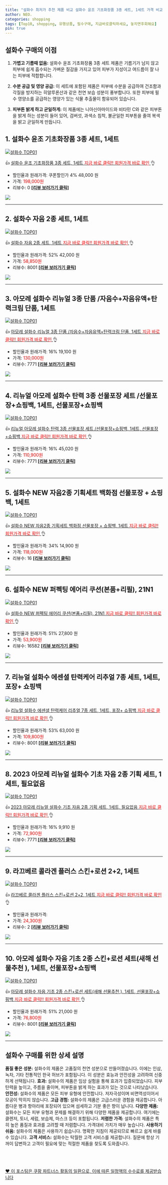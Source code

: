 ```yaml
---
title: "설화수 최저가 추천 제품 비교 설화수 윤조 기초화장품 3종 세트, 1세트 가격 비교 최저가장점"
author: NEO.
categories: shopping
tags: [Top10, shopping, 유행상품, 필수구매, 지금바로클릭하세요, 놓치면후회해요]
pin: true
---
```

## 설화수 구매의 이점
1. **가볍고 기름때 없음:** 설화수 윤조 기초화장품 3종 세트 제품은 기름기가 남지 않고 피부에 쉽게 흡수되는 가벼운 질감을 가지고 있어 피부가 지성이고 여드름이 잘 나는 피부에 적합합니다.

2. **수분 공급 및 영양 공급:** 이 세트에 포함된 제품은 피부에 수분을 공급하여 건조함과 각질을 방지하는 히알루론산과 같은 천연 보습 성분이 풍부합니다. 또한 피부에 필수 영양소를 공급하는 영양가 있는 식물 추출물이 함유되어 있습니다.

3. **피부톤 밝게 하고 균일하게:** 이 제품에는 니아신아마이드와 비타민 C와 같은 피부톤을 밝게 하는 성분이 들어 있어, 검버섯, 과색소 침착, 불균일한 피부톤을 줄여 복색을 밝고 균일하게 만듭니다.

   

## 1. 설화수 윤조 기초화장품 3종 세트, 1세트

[![설화수 TOP01](https://thumbnail8.coupangcdn.com/thumbnails/remote/490x490ex/image/retail/images/8152002717339714-6b8c9e81-cc97-4c9f-92b8-17fcfaef7600.jpg)](https://link.coupang.com/re/AFFSDP?lptag=AF3617701&subid=GithubCoopas&pageKey=7680047448&traceid=V0-153&itemId=20510840213&vendorItemId=87588544514)


👍 [설화수 윤조 기초화장품 3종 세트, 1세트 <font color=red> 지금 바로 클릭!! 회원가격 바로 확인 </font> ](https://link.coupang.com/re/AFFSDP?lptag=AF3617701&subid=GithubCoopas&pageKey=7680047448&traceid=V0-153&itemId=20510840213&vendorItemId=87588544514) 👌 


- 할인율과 원래가격: 쿠폰할인가 4%  48,000   원
- 가격: <span style='color:red'>198,000원</span>
- 리뷰수: 0  [**[리뷰 보러가기 클릭]**](https://link.coupang.com/re/AFFSDP?lptag=AF3617701&subid=GithubCoopas&pageKey=7680047448&traceid=V0-153&itemId=20510840213&vendorItemId=87588544514)

[![](/discount_price.png)](https://link.coupang.com/re/AFFSDP?lptag=AF3617701&subid=GithubCoopas&pageKey=7680047448&traceid=V0-153&itemId=20510840213&vendorItemId=87588544514)

---


   

## 2. 설화수 자음 2종 세트, 1세트

[![설화수 TOP01](https://thumbnail10.coupangcdn.com/thumbnails/remote/490x490ex/image/vendor_inventory/b59f/f0341c4a40635f271d747ad6a2fea58120233e1a8759c37daebd392f3939.jpg)](https://link.coupang.com/re/AFFSDP?lptag=AF3617701&subid=GithubCoopas&pageKey=7733518682&traceid=V0-153&itemId=19661361573&vendorItemId=87626670052)


👍 [설화수 자음 2종 세트, 1세트 <font color=red> 지금 바로 클릭!! 회원가격 바로 확인 </font> ](https://link.coupang.com/re/AFFSDP?lptag=AF3617701&subid=GithubCoopas&pageKey=7733518682&traceid=V0-153&itemId=19661361573&vendorItemId=87626670052) 👌 


- 할인율과 원래가격: 52%  42,000   원
- 가격: <span style='color:red'>58,850원</span>
- 리뷰수: 8001  [**[리뷰 보러가기 클릭]**](https://link.coupang.com/re/AFFSDP?lptag=AF3617701&subid=GithubCoopas&pageKey=7733518682&traceid=V0-153&itemId=19661361573&vendorItemId=87626670052)

[![](/discount_price.png)](https://link.coupang.com/re/AFFSDP?lptag=AF3617701&subid=GithubCoopas&pageKey=7733518682&traceid=V0-153&itemId=19661361573&vendorItemId=87626670052)

---


   

## 3. 아모레 설화수 리뉴얼 3종 단품 /자음수+자음유액+탄력크림 단품, 1세트

[![설화수 TOP01](https://thumbnail10.coupangcdn.com/thumbnails/remote/490x490ex/image/vendor_inventory/fc40/3926471095dfc8f4ddc78ed3767fd45a6182e8552f3b0159429f470958a0.jpg)](https://link.coupang.com/re/AFFSDP?lptag=AF3617701&subid=GithubCoopas&pageKey=6750026212&traceid=V0-153&itemId=15784420884&vendorItemId=87944684913)


👍 [아모레 설화수 리뉴얼 3종 단품 /자음수+자음유액+탄력크림 단품, 1세트 <font color=red> 지금 바로 클릭!! 회원가격 바로 확인 </font> ](https://link.coupang.com/re/AFFSDP?lptag=AF3617701&subid=GithubCoopas&pageKey=6750026212&traceid=V0-153&itemId=15784420884&vendorItemId=87944684913) 👌 


- 할인율과 원래가격: 16%  19,100   원
- 가격: <span style='color:red'>130,000원</span>
- 리뷰수: 7771  [**[리뷰 보러가기 클릭]**](https://link.coupang.com/re/AFFSDP?lptag=AF3617701&subid=GithubCoopas&pageKey=6750026212&traceid=V0-153&itemId=15784420884&vendorItemId=87944684913)

[![](/discount_price.png)](https://link.coupang.com/re/AFFSDP?lptag=AF3617701&subid=GithubCoopas&pageKey=6750026212&traceid=V0-153&itemId=15784420884&vendorItemId=87944684913)

---


   

## 4. 리뉴얼 아모레 설화수 탄력 3종 선물포장 세트 /선물포장+쇼핑백, 1세트, 선물포장+쇼핑백

[![설화수 TOP01](https://thumbnail7.coupangcdn.com/thumbnails/remote/490x490ex/image/vendor_inventory/0161/a71d4ad93c8c14d80beaaefeb9c1ffc18aa232c6499da16bc67f01f94244.png)](https://link.coupang.com/re/AFFSDP?lptag=AF3617701&subid=GithubCoopas&pageKey=7770823520&traceid=V0-153&itemId=20978350866&vendorItemId=86974499097)


👍 [리뉴얼 아모레 설화수 탄력 3종 선물포장 세트 /선물포장+쇼핑백, 1세트, 선물포장+쇼핑백 <font color=red> 지금 바로 클릭!! 회원가격 바로 확인 </font> ](https://link.coupang.com/re/AFFSDP?lptag=AF3617701&subid=GithubCoopas&pageKey=7770823520&traceid=V0-153&itemId=20978350866&vendorItemId=86974499097) 👌 


- 할인율과 원래가격: 16%  45,020   원
- 가격: <span style='color:red'>110,900원</span>
- 리뷰수: 7771  [**[리뷰 보러가기 클릭]**](https://link.coupang.com/re/AFFSDP?lptag=AF3617701&subid=GithubCoopas&pageKey=7770823520&traceid=V0-153&itemId=20978350866&vendorItemId=86974499097)

[![](/discount_price.png)](https://link.coupang.com/re/AFFSDP?lptag=AF3617701&subid=GithubCoopas&pageKey=7770823520&traceid=V0-153&itemId=20978350866&vendorItemId=86974499097)

---


   

## 5. 설화수 NEW 자음2종 기획세트 백화점 선물포장 + 쇼핑백, 1세트

[![설화수 TOP01](https://thumbnail7.coupangcdn.com/thumbnails/remote/490x490ex/image/vendor_inventory/8509/55ab7d6a5218b85d7d4fd8c545488f25dd8422bd8cfe76875b09a6ec756b.jpg)](https://link.coupang.com/re/AFFSDP?lptag=AF3617701&subid=GithubCoopas&pageKey=7431687607&traceid=V0-153&itemId=19303564198&vendorItemId=86481007992)


👍 [설화수 NEW 자음2종 기획세트 백화점 선물포장 + 쇼핑백, 1세트 <font color=red> 지금 바로 클릭!! 회원가격 바로 확인 </font> ](https://link.coupang.com/re/AFFSDP?lptag=AF3617701&subid=GithubCoopas&pageKey=7431687607&traceid=V0-153&itemId=19303564198&vendorItemId=86481007992) 👌 


- 할인율과 원래가격: 34%  14,900   원
- 가격: <span style='color:red'>118,000원</span>
- 리뷰수: 16  [**[리뷰 보러가기 클릭]**](https://link.coupang.com/re/AFFSDP?lptag=AF3617701&subid=GithubCoopas&pageKey=7431687607&traceid=V0-153&itemId=19303564198&vendorItemId=86481007992)

[![](/discount_price.png)](https://link.coupang.com/re/AFFSDP?lptag=AF3617701&subid=GithubCoopas&pageKey=7431687607&traceid=V0-153&itemId=19303564198&vendorItemId=86481007992)

---


   

## 6. 설화수 NEW 퍼펙팅 에어리 쿠션(본품+리필), 21N1

[![설화수 TOP01](https://thumbnail6.coupangcdn.com/thumbnails/remote/490x490ex/image/vendor_inventory/de1f/6b2b9c90ae392f1a6cc286e30674699c8e398ae4f1870f3603f7cbeb4f48.jpg)](https://link.coupang.com/re/AFFSDP?lptag=AF3617701&subid=GithubCoopas&pageKey=7771551182&traceid=V0-153&itemId=20982201783&vendorItemId=88046984504)


👍 [설화수 NEW 퍼펙팅 에어리 쿠션(본품+리필), 21N1 <font color=red> 지금 바로 클릭!! 회원가격 바로 확인 </font> ](https://link.coupang.com/re/AFFSDP?lptag=AF3617701&subid=GithubCoopas&pageKey=7771551182&traceid=V0-153&itemId=20982201783&vendorItemId=88046984504) 👌 


- 할인율과 원래가격: 51%  27,800   원
- 가격: <span style='color:red'>53,900원</span>
- 리뷰수: 16582  [**[리뷰 보러가기 클릭]**](https://link.coupang.com/re/AFFSDP?lptag=AF3617701&subid=GithubCoopas&pageKey=7771551182&traceid=V0-153&itemId=20982201783&vendorItemId=88046984504)

[![](/discount_price.png)](https://link.coupang.com/re/AFFSDP?lptag=AF3617701&subid=GithubCoopas&pageKey=7771551182&traceid=V0-153&itemId=20982201783&vendorItemId=88046984504)

---


   

## 7. 리뉴얼 설화수 에센셜 탄력케어 리추얼 7종 세트, 1세트, 포장+ 쇼핑백

[![설화수 TOP01](https://thumbnail7.coupangcdn.com/thumbnails/remote/490x490ex/image/vendor_inventory/ef1b/981c713f30742b45effeef32edf911a845cd22baafab6d37db26c4d8e7ea.jpg)](https://link.coupang.com/re/AFFSDP?lptag=AF3617701&subid=GithubCoopas&pageKey=7770868524&traceid=V0-153&itemId=20978600457&vendorItemId=87857721148)


👍 [리뉴얼 설화수 에센셜 탄력케어 리추얼 7종 세트, 1세트, 포장+ 쇼핑백 <font color=red> 지금 바로 클릭!! 회원가격 바로 확인 </font> ](https://link.coupang.com/re/AFFSDP?lptag=AF3617701&subid=GithubCoopas&pageKey=7770868524&traceid=V0-153&itemId=20978600457&vendorItemId=87857721148) 👌 


- 할인율과 원래가격: 53%  63,000   원
- 가격: <span style='color:red'>109,800원</span>
- 리뷰수: 8001  [**[리뷰 보러가기 클릭]**](https://link.coupang.com/re/AFFSDP?lptag=AF3617701&subid=GithubCoopas&pageKey=7770868524&traceid=V0-153&itemId=20978600457&vendorItemId=87857721148)

[![](/discount_price.png)](https://link.coupang.com/re/AFFSDP?lptag=AF3617701&subid=GithubCoopas&pageKey=7770868524&traceid=V0-153&itemId=20978600457&vendorItemId=87857721148)

---


   

## 8. 2023 아모레 리뉴얼 설화수 기초 자음 2종 기획 세트, 1세트, 필요없음

[![설화수 TOP01](https://thumbnail6.coupangcdn.com/thumbnails/remote/490x490ex/image/vendor_inventory/46ae/ec55b6907ebac4979e2cbc873c5f80a81b3fdf40998e6d2deec7b28e28a3.png)](https://link.coupang.com/re/AFFSDP?lptag=AF3617701&subid=GithubCoopas&pageKey=7770899011&traceid=V0-153&itemId=20978765279&vendorItemId=86927397416)


👍 [2023 아모레 리뉴얼 설화수 기초 자음 2종 기획 세트, 1세트, 필요없음 <font color=red> 지금 바로 클릭!! 회원가격 바로 확인 </font> ](https://link.coupang.com/re/AFFSDP?lptag=AF3617701&subid=GithubCoopas&pageKey=7770899011&traceid=V0-153&itemId=20978765279&vendorItemId=86927397416) 👌 


- 할인율과 원래가격: 16%  9,910   원
- 가격: <span style='color:red'>72,900원</span>
- 리뷰수: 7771  [**[리뷰 보러가기 클릭]**](https://link.coupang.com/re/AFFSDP?lptag=AF3617701&subid=GithubCoopas&pageKey=7770899011&traceid=V0-153&itemId=20978765279&vendorItemId=86927397416)

[![](/discount_price.png)](https://link.coupang.com/re/AFFSDP?lptag=AF3617701&subid=GithubCoopas&pageKey=7770899011&traceid=V0-153&itemId=20978765279&vendorItemId=86927397416)

---


   

## 9. 라끄베르 콜라겐 플러스 스킨+로션 2+2, 1세트

[![설화수 TOP01](https://thumbnail7.coupangcdn.com/thumbnails/remote/490x490ex/image/vendor_inventory/4f92/a146695c01de3b08707a91434c1c3d19265f898f8fcc4b7896d991a24980.jpg)](https://link.coupang.com/re/AFFSDP?lptag=AF3617701&subid=GithubCoopas&pageKey=5697000275&traceid=V0-153&itemId=9456007591&vendorItemId=85808168775)


👍 [라끄베르 콜라겐 플러스 스킨+로션 2+2, 1세트 <font color=red> 지금 바로 클릭!! 회원가격 바로 확인 </font> ](https://link.coupang.com/re/AFFSDP?lptag=AF3617701&subid=GithubCoopas&pageKey=5697000275&traceid=V0-153&itemId=9456007591&vendorItemId=85808168775) 👌 


- 할인율과 원래가격: 
- 가격: <span style='color:red'>24,300원</span>
- 리뷰수: 2  [**[리뷰 보러가기 클릭]**](https://link.coupang.com/re/AFFSDP?lptag=AF3617701&subid=GithubCoopas&pageKey=5697000275&traceid=V0-153&itemId=9456007591&vendorItemId=85808168775)

[![](/discount_price.png)](https://link.coupang.com/re/AFFSDP?lptag=AF3617701&subid=GithubCoopas&pageKey=5697000275&traceid=V0-153&itemId=9456007591&vendorItemId=85808168775)

---


   

## 10. 아모레 설화수 자음 기초 2종 스킨+로션 세트(새해 선물추천 ), 1세트, 선물포장+쇼핑백

[![설화수 TOP01](https://thumbnail10.coupangcdn.com/thumbnails/remote/490x490ex/image/vendor_inventory/b830/d29cc6c82e0d3b7c8923db8767138a15608647802c0e11d8e2bbb7becb46.png)](https://link.coupang.com/re/AFFSDP?lptag=AF3617701&subid=GithubCoopas&pageKey=7796600164&traceid=V0-153&itemId=21105004167&vendorItemId=87934627231)


👍 [아모레 설화수 자음 기초 2종 스킨+로션 세트(새해 선물추천 ), 1세트, 선물포장+쇼핑백 <font color=red> 지금 바로 클릭!! 회원가격 바로 확인 </font> ](https://link.coupang.com/re/AFFSDP?lptag=AF3617701&subid=GithubCoopas&pageKey=7796600164&traceid=V0-153&itemId=21105004167&vendorItemId=87934627231) 👌 


- 할인율과 원래가격: 51%  21,000   원
- 가격: <span style='color:red'>76,800원</span>
- 리뷰수: 8001  [**[리뷰 보러가기 클릭]**](https://link.coupang.com/re/AFFSDP?lptag=AF3617701&subid=GithubCoopas&pageKey=7796600164&traceid=V0-153&itemId=21105004167&vendorItemId=87934627231)

[![](/discount_price.png)](https://link.coupang.com/re/AFFSDP?lptag=AF3617701&subid=GithubCoopas&pageKey=7796600164&traceid=V0-153&itemId=21105004167&vendorItemId=87934627231)

---
## 설화수 구매를 위한 상세 설명
**품질 좋은 성분:** 설화수의 제품은 고품질의 천연 성분으로 만들어졌습니다. 이에는 인삼, 녹차, 기타 전통적인 한국 허브가 포함됩니다. 이 성분은 효능과 안전성을 고려하여 신중하게 선택됩니다.
**효과:** 설화수의 제품은 임상 실험을 통해 효과가 입증되었습니다. 피부 탄력을 높이고, 주름을 줄이며, 피부톤을 밝게 하는 효과가 있는 것으로 나타났습니다.
**안전성:** 설화수의 제품은 모든 피부 유형에 안전합니다. 저자극성이며 비면역성이어서 모공이 막히지 않습니다.
**고급 경험:** 설화수의 제품은 고급스러운 경험을 제공합니다. 아름다운 병과 항아리에 포장되어 있으며 섬세하고 기분 좋은 향이 납니다.
**다양한 제품:** 설화수는 모든 피부 유형과 문제를 해결하기 위해 다양한 제품을 제공합니다. 여기에는 클렌저, 토너, 세럼, 보습제, 마스크 등이 포함됩니다.
**저렴한 가격:** 설화수의 제품은 특히 높은 품질과 효과를 고려할 때 저렴합니다. 가격대비 가치가 매우 높습니다.
**사용하기 쉬움:** 설화수의 제품은 사용하기 쉽습니다. 명확한 지침이 제공되므로 빠르고 쉽게 바를 수 있습니다.
**고객 서비스:** 설화수는 탁월한 고객 서비스를 제공합니다. 질문에 항상 기꺼이 답변하고 고객이 필요에 맞는 적절한 제품을 찾도록 도와줍니다.<br><br><br><br><br> [ ❤  이 포스팅은 쿠팡 파트너스 활동의 일환으로, 이에 따른 일정액의 수수료를 제공받습니다](https://link.coupang.com/a/bcEFyh)